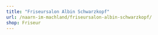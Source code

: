 ```yaml
---
title: "Friseursalon Albin Schwarzkopf"
url: /naarn-im-machland/friseursalon-albin-schwarzkopf/
shop: Friseur
---
```

